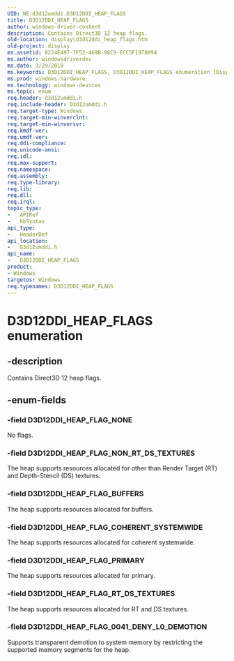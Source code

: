 ```yaml
---
UID: NE:d3d12umddi.D3D12DDI_HEAP_FLAGS
title: D3D12DDI_HEAP_FLAGS
author: windows-driver-content
description: Contains Direct3D 12 heap flags.
old-location: display\d3d12ddi_heap_flags.htm
old-project: display
ms.assetid: 8224E497-7F52-469B-98C9-ECC5F1970894
ms.author: windowsdriverdev
ms.date: 3/29/2018
ms.keywords: D3D12DDI_HEAP_FLAGS, D3D12DDI_HEAP_FLAGS enumeration [Display Devices], D3D12DDI_HEAP_FLAG_BUFFERS, D3D12DDI_HEAP_FLAG_COHERENT_SYSTEMWIDE, D3D12DDI_HEAP_FLAG_CONTENT_PROTECTION, D3D12DDI_HEAP_FLAG_NONE, D3D12DDI_HEAP_FLAG_NON_RT_DS_TEXTURES, D3D12DDI_HEAP_FLAG_PRIMARY, D3D12DDI_HEAP_FLAG_RT_DS_TEXTURES, d3d12umddi/D3D12DDI_HEAP_FLAGS, d3d12umddi/D3D12DDI_HEAP_FLAG_BUFFERS, d3d12umddi/D3D12DDI_HEAP_FLAG_COHERENT_SYSTEMWIDE, d3d12umddi/D3D12DDI_HEAP_FLAG_CONTENT_PROTECTION, d3d12umddi/D3D12DDI_HEAP_FLAG_NONE, d3d12umddi/D3D12DDI_HEAP_FLAG_NON_RT_DS_TEXTURES, d3d12umddi/D3D12DDI_HEAP_FLAG_PRIMARY, d3d12umddi/D3D12DDI_HEAP_FLAG_RT_DS_TEXTURES, display.d3d12ddi_heap_flags
ms.prod: windows-hardware
ms.technology: windows-devices
ms.topic: enum
req.header: d3d12umddi.h
req.include-header: D3d12umddi.h
req.target-type: Windows
req.target-min-winverclnt:
req.target-min-winversvr:
req.kmdf-ver:
req.umdf-ver:
req.ddi-compliance:
req.unicode-ansi:
req.idl:
req.max-support:
req.namespace:
req.assembly:
req.type-library:
req.lib:
req.dll:
req.irql:
topic_type:
-	APIRef
-	kbSyntax
api_type:
-	HeaderDef
api_location:
-	D3d12umddi.h
api_name:
-	D3D12DDI_HEAP_FLAGS
product:
- Windows
targetos: Windows
req.typenames: D3D12DDI_HEAP_FLAGS
---
```


# D3D12DDI_HEAP_FLAGS enumeration


## -description


Contains Direct3D 12 heap flags.


## -enum-fields




### -field D3D12DDI_HEAP_FLAG_NONE

No flags.


### -field D3D12DDI_HEAP_FLAG_NON_RT_DS_TEXTURES

The heap supports resources allocated for other than Render Target (RT) and Depth-Stencil (DS) textures.


### -field D3D12DDI_HEAP_FLAG_BUFFERS

The heap supports resources allocated for buffers.


### -field D3D12DDI_HEAP_FLAG_COHERENT_SYSTEMWIDE

The heap supports resources allocated for coherent systemwide.


### -field D3D12DDI_HEAP_FLAG_PRIMARY

The heap supports resources allocated for primary.


### -field D3D12DDI_HEAP_FLAG_RT_DS_TEXTURES

The heap supports resources allocated for RT and DS textures.

### -field D3D12DDI_HEAP_FLAG_0041_DENY_L0_DEMOTION

Supports transparent demotion to system memory by restricting the supported memory segments for the heap.

